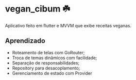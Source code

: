 # vegan_cibum ☘️

Aplicativo feito em flutter e MVVM que exibe receitas veganas. 

## Aprendizado 
<ul>
  <li>Roteamento de telas com GoRouter;</li>
  <li>Troca de temas dinâmicos com facilidade;</li>
  <li>Separação de responsabilidades;</li>
  <li>Repository para desacoplamento;</li>
  <li>Gerenciamento de estado com Provider</li>
</ul>






